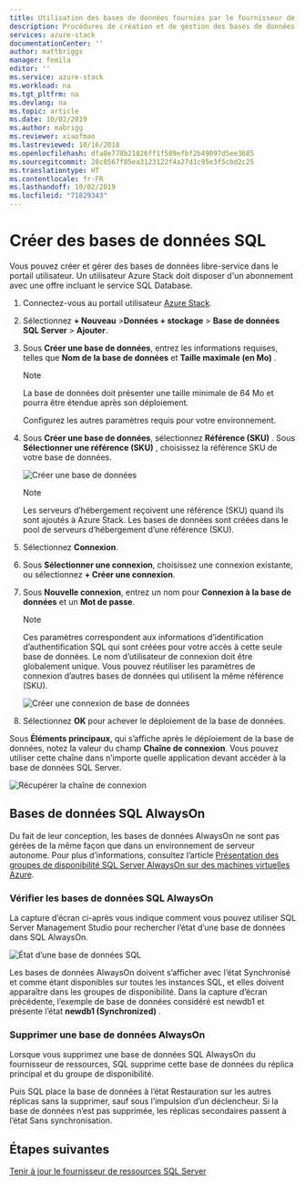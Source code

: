 ```yaml
---
title: Utilisation des bases de données fournies par le fournisseur de ressources de l’adaptateur SQL sur Azure Stack | Microsoft Docs
description: Procédures de création et de gestion des bases de données SQL approvisionnées à l’aide du fournisseur de ressources de l’adaptateur SQL
services: azure-stack
documentationCenter: ''
author: mattbriggs
manager: femila
editor: ''
ms.service: azure-stack
ms.workload: na
ms.tgt_pltfrm: na
ms.devlang: na
ms.topic: article
ms.date: 10/02/2019
ms.author: mabrigg
ms.reviewer: xiaofmao
ms.lastreviewed: 10/16/2018
ms.openlocfilehash: dfa8e778b21826ff1f589efbf2b49097d5ee3685
ms.sourcegitcommit: 28c8567f85ea3123122f4a27d1c95e3f5cbd2c25
ms.translationtype: HT
ms.contentlocale: fr-FR
ms.lasthandoff: 10/02/2019
ms.locfileid: "71829343"
---
```

# <a name="create-sql-databases"></a>Créer des bases de données SQL

Vous pouvez créer et gérer des bases de données libre-service dans le portail utilisateur. Un utilisateur Azure Stack doit disposer d'un abonnement avec une offre incluant le service SQL Database.

1. Connectez-vous au portail utilisateur [Azure Stack](azure-stack-overview.md).

2. Sélectionnez **+ Nouveau** &gt;**Données + stockage** &gt; **Base de données SQL Server** &gt; **Ajouter**.

3. Sous **Créer une base de données**, entrez les informations requises, telles que **Nom de la base de données** et **Taille maximale (en Mo)** .

   >[!NOTE]
   >La base de données doit présenter une taille minimale de 64 Mo et pourra être étendue après son déploiement.

   Configurez les autres paramètres requis pour votre environnement.

4. Sous **Créer une base de données**, sélectionnez **Référence (SKU)** . Sous **Sélectionner une référence (SKU)** , choisissez la référence SKU de votre base de données.

   ![Créer une base de données](./media/azure-stack-sql-rp-deploy/newsqldb.png)

   >[!NOTE]
   >Les serveurs d’hébergement reçoivent une référence (SKU) quand ils sont ajoutés à Azure Stack. Les bases de données sont créées dans le pool de serveurs d’hébergement d’une référence (SKU).

5. Sélectionnez **Connexion**.
6. Sous **Sélectionner une connexion**, choisissez une connexion existante, ou sélectionnez **+ Créer une connexion**.
7. Sous **Nouvelle connexion**, entrez un nom pour **Connexion à la base de données** et un **Mot de passe**.

   >[!NOTE]
   >Ces paramètres correspondent aux informations d’identification d’authentification SQL qui sont créées pour votre accès à cette seule base de données. Le nom d’utilisateur de connexion doit être globalement unique. Vous pouvez réutiliser les paramètres de connexion d’autres bases de données qui utilisent la même référence (SKU).

   ![Créer une connexion de base de données](./media/azure-stack-sql-rp-deploy/create-new-login.png)

8. Sélectionnez **OK** pour achever le déploiement de la base de données.

Sous **Éléments principaux**, qui s’affiche après le déploiement de la base de données, notez la valeur du champ **Chaîne de connexion**. Vous pouvez utiliser cette chaîne dans n’importe quelle application devant accéder à la base de données SQL Server.

![Récupérer la chaîne de connexion](./media/azure-stack-sql-rp-deploy/sql-db-settings.png)

## <a name="sql-always-on-databases"></a>Bases de données SQL AlwaysOn

Du fait de leur conception, les bases de données AlwaysOn ne sont pas gérées de la même façon que dans un environnement de serveur autonome. Pour plus d’informations, consultez l’article [Présentation des groupes de disponibilité SQL Server AlwaysOn sur des machines virtuelles Azure](https://docs.microsoft.com/azure/virtual-machines/windows/sql/virtual-machines-windows-portal-sql-availability-group-overview).

### <a name="verify-sql-always-on-databases"></a>Vérifier les bases de données SQL AlwaysOn

La capture d’écran ci-après vous indique comment vous pouvez utiliser SQL Server Management Studio pour rechercher l’état d’une base de données dans SQL AlwaysOn.

![État d’une base de données SQL](./media/azure-stack-sql-rp-deploy/verifyalwayson.png)

Les bases de données AlwaysOn doivent s’afficher avec l’état Synchronisé et comme étant disponibles sur toutes les instances SQL, et elles doivent apparaître dans les groupes de disponibilité. Dans la capture d’écran précédente, l’exemple de base de données considéré est newdb1 et présente l’état **newdb1 (Synchronized)** .

### <a name="delete-an-alwayson-database"></a>Supprimer une base de données AlwaysOn

Lorsque vous supprimez une base de données SQL AlwaysOn du fournisseur de ressources, SQL supprime cette base de données du réplica principal et du groupe de disponibilité.

Puis SQL place la base de données à l’état Restauration sur les autres réplicas sans la supprimer, sauf sous l’impulsion d’un déclencheur. Si la base de données n’est pas supprimée, les réplicas secondaires passent à l’état Sans synchronisation.

## <a name="next-steps"></a>Étapes suivantes

[Tenir à jour le fournisseur de ressources SQL Server](azure-stack-sql-resource-provider-maintain.md)
